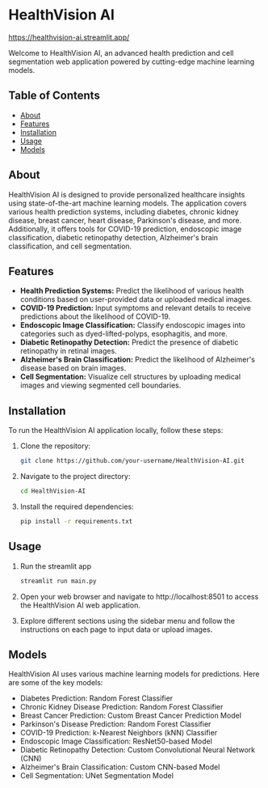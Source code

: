 # HealthVision AI
https://healthvision-ai.streamlit.app/

Welcome to HealthVision AI, an advanced health prediction and cell segmentation web application powered by cutting-edge machine learning models.

## Table of Contents
- [About](#about)
- [Features](#features)
- [Installation](#installation)
- [Usage](#usage)
- [Models](#models)

## About
HealthVision AI is designed to provide personalized healthcare insights using state-of-the-art machine learning models. The application covers various health prediction systems, including diabetes, chronic kidney disease, breast cancer, heart disease, Parkinson's disease, and more. Additionally, it offers tools for COVID-19 prediction, endoscopic image classification, diabetic retinopathy detection, Alzheimer's brain classification, and cell segmentation.

## Features
- **Health Prediction Systems:** Predict the likelihood of various health conditions based on user-provided data or uploaded medical images.
- **COVID-19 Prediction:** Input symptoms and relevant details to receive predictions about the likelihood of COVID-19.
- **Endoscopic Image Classification:** Classify endoscopic images into categories such as dyed-lifted-polyps, esophagitis, and more.
- **Diabetic Retinopathy Detection:** Predict the presence of diabetic retinopathy in retinal images.
- **Alzheimer's Brain Classification:** Predict the likelihood of Alzheimer's disease based on brain images.
- **Cell Segmentation:** Visualize cell structures by uploading medical images and viewing segmented cell boundaries.

## Installation
To run the HealthVision AI application locally, follow these steps:

1. Clone the repository:

   ```bash
   git clone https://github.com/your-username/HealthVision-AI.git

2. Navigate to the project directory:

   ```bash
   cd HealthVision-AI

2. Install the required dependencies:

   ```bash
   pip install -r requirements.txt

## Usage

1. Run the streamlit app
   
    ```bash
   streamlit run main.py

2. Open your web browser and navigate to http://localhost:8501 to access the HealthVision AI web application.

3. Explore different sections using the sidebar menu and follow the instructions on each page to input data or upload images.

## Models
HealthVision AI uses various machine learning models for predictions. Here are some of the key models:

- Diabetes Prediction: Random Forest Classifier
- Chronic Kidney Disease Prediction: Random Forest Classifier
- Breast Cancer Prediction: Custom Breast Cancer Prediction Model
- Parkinson's Disease Prediction: Random Forest Classifier
- COVID-19 Prediction: k-Nearest Neighbors (kNN) Classifier
- Endoscopic Image Classification: ResNet50-based Model
- Diabetic Retinopathy Detection: Custom Convolutional Neural Network (CNN)
- Alzheimer's Brain Classification: Custom CNN-based Model
- Cell Segmentation: UNet Segmentation Model
